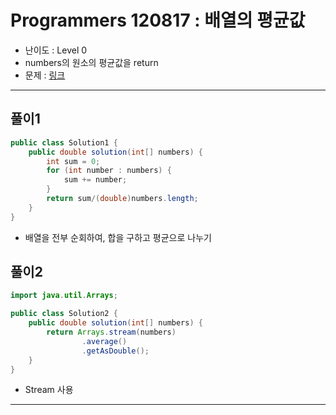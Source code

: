 # Programmers 120817 : 배열의 평균값
- 난이도 : Level 0
- numbers의 원소의 평균값을 return
- 문제 : [링크](https://school.programmers.co.kr/learn/courses/30/lessons/120817)

---

## 풀이1
```java
public class Solution1 {
    public double solution(int[] numbers) {
        int sum = 0;
        for (int number : numbers) {
            sum += number;
        }
        return sum/(double)numbers.length;
    }
}
```
- 배열을 전부 순회하여, 합을 구하고 평균으로 나누기

## 풀이2
```java
import java.util.Arrays;

public class Solution2 {
    public double solution(int[] numbers) {
        return Arrays.stream(numbers)
                .average()
                .getAsDouble();
    }
}
```
- Stream 사용

---
